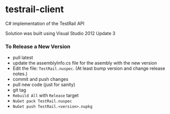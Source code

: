 testrail-client
===============

C# implementation of the TestRail API

Solution was built using Visual Studio 2012 Update 3

### To Release a New Version
- pull latest
- update the assemblyInfo.cs file for the asembly with the new version 
- Edit the file: `TestRail.nuspec`. (At least bump version and change release notes.)
- commit and push changes
- pull new code (just for sanity)
- git tag <version number>
- `Rebuild All` with `Release` target
- `NuGet pack TestRail.nuspec`
- `NuGet push TestRail.<version>.nupkg`
